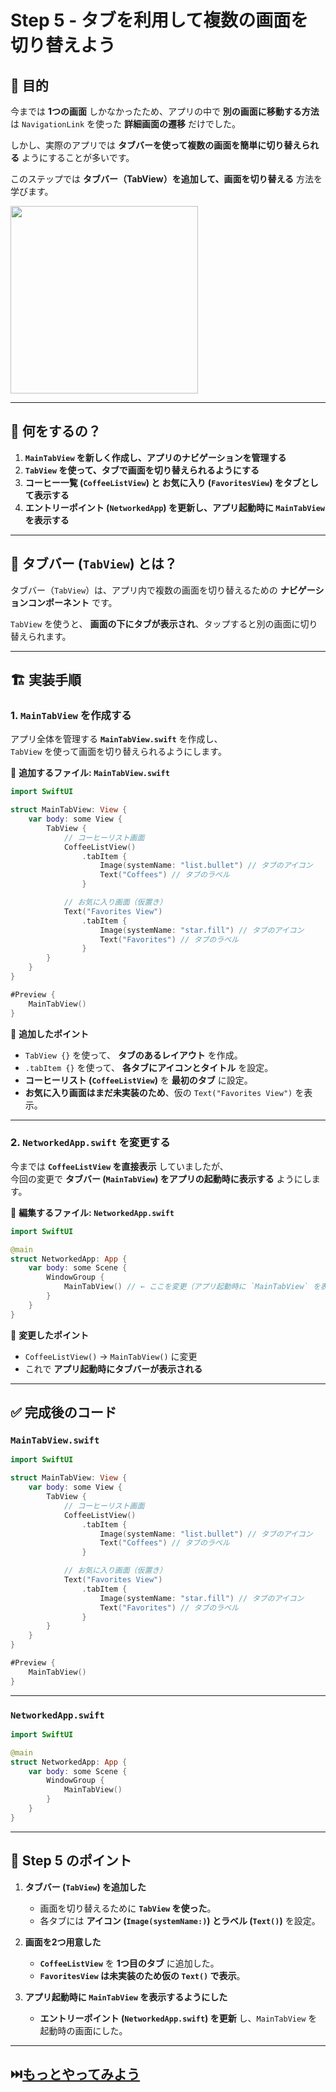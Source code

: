 # Step 5 - タブを利用して複数の画面を切り替えよう

## 🎯 目的

今までは **1つの画面** しかなかったため、アプリの中で **別の画面に移動する方法** は `NavigationLink` を使った **詳細画面の遷移** だけでした。  

しかし、実際のアプリでは **タブバーを使って複数の画面を簡単に切り替えられる** ようにすることが多いです。  

このステップでは **タブバー（TabView）を追加して、画面を切り替える** 方法を学びます。  

<img width="300" src="../../../../docs/images/08_step5.gif">

---

## 📌 何をするの？

1. **`MainTabView` を新しく作成し、アプリのナビゲーションを管理する**
2. **`TabView` を使って、タブで画面を切り替えられるようにする**
3. **コーヒー一覧 (`CoffeeListView`) と お気に入り (`FavoritesView`) をタブとして表示する**
4. **エントリーポイント (`NetworkedApp`) を更新し、アプリ起動時に `MainTabView` を表示する**

---

## 📖 タブバー (`TabView`) とは？

タブバー（`TabView`）は、アプリ内で複数の画面を切り替えるための **ナビゲーションコンポーネント** です。

`TabView` を使うと、 **画面の下にタブが表示され**、タップすると別の画面に切り替えられます。

---

## 🏗 実装手順

### 1. `MainTabView` を作成する

アプリ全体を管理する **`MainTabView.swift`** を作成し、  
`TabView` を使って画面を切り替えられるようにします。

📌 **追加するファイル: `MainTabView.swift`**

```swift
import SwiftUI

struct MainTabView: View {
    var body: some View {
        TabView {
            // コーヒーリスト画面
            CoffeeListView()
                .tabItem {
                    Image(systemName: "list.bullet") // タブのアイコン
                    Text("Coffees") // タブのラベル
                }

            // お気に入り画面（仮置き）
            Text("Favorites View") 
                .tabItem {
                    Image(systemName: "star.fill") // タブのアイコン
                    Text("Favorites") // タブのラベル
                }
        }
    }
}

#Preview {
    MainTabView()
}
```

📌 **追加したポイント**
- `TabView {}` を使って、 **タブのあるレイアウト** を作成。
- `.tabItem {}` を使って、 **各タブにアイコンとタイトル** を設定。
- **コーヒーリスト (`CoffeeListView`)** を **最初のタブ** に設定。
- **お気に入り画面はまだ未実装のため**、仮の `Text("Favorites View")` を表示。

---

### 2. `NetworkedApp.swift` を変更する

今までは **`CoffeeListView` を直接表示** していましたが、  
今回の変更で **タブバー (`MainTabView`) をアプリの起動時に表示する** ようにします。

📌 **編集するファイル: `NetworkedApp.swift`**

```swift
import SwiftUI

@main
struct NetworkedApp: App {
    var body: some Scene {
        WindowGroup {
            MainTabView() // ← ここを変更（アプリ起動時に `MainTabView` を表示）
        }
    }
}
```

📌 **変更したポイント**
- `CoffeeListView()` → `MainTabView()` に変更
- これで **アプリ起動時にタブバーが表示される**

---

## ✅ 完成後のコード

### `MainTabView.swift`

```swift
import SwiftUI

struct MainTabView: View {
    var body: some View {
        TabView {
            // コーヒーリスト画面
            CoffeeListView()
                .tabItem {
                    Image(systemName: "list.bullet") // タブのアイコン
                    Text("Coffees") // タブのラベル
                }

            // お気に入り画面（仮置き）
            Text("Favorites View") 
                .tabItem {
                    Image(systemName: "star.fill") // タブのアイコン
                    Text("Favorites") // タブのラベル
                }
        }
    }
}

#Preview {
    MainTabView()
}
```

---

### `NetworkedApp.swift`

```swift
import SwiftUI

@main
struct NetworkedApp: App {
    var body: some Scene {
        WindowGroup {
            MainTabView()
        }
    }
}
```

---

## 🎯 Step 5 のポイント

1. **タブバー (`TabView`) を追加した**
   - 画面を切り替えるために **`TabView` を使った**。
   - 各タブには **アイコン (`Image(systemName:)`) とラベル (`Text()`)** を設定。

2. **画面を2つ用意した**
   - **`CoffeeListView`** を **1つ目のタブ** に追加した。
   - **`FavoritesView` は未実装のため仮の `Text()` で表示**。

3. **アプリ起動時に `MainTabView` を表示するようにした**
   - **エントリーポイント (`NetworkedApp.swift`) を更新** し、`MainTabView` を起動時の画面にした。

---

## ⏭️[もっとやってみよう](../../../../docs/08_networked_app.md#もっとやってみよう)

